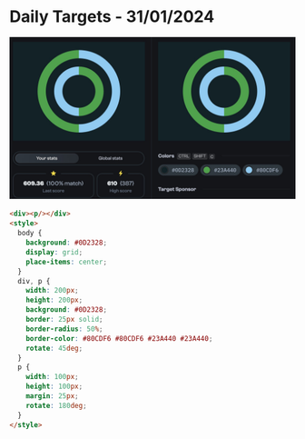 # Daily Targets - 31/01/2024

![result](./images/31012024.jpg)

```html
<div><p/></div>
<style>
  body {
    background: #0D2328;
    display: grid;
    place-items: center;
  }
  div, p {
    width: 200px;
    height: 200px;
    background: #0D2328;
    border: 25px solid;
    border-radius: 50%;
    border-color: #80CDF6 #80CDF6 #23A440 #23A440;
    rotate: 45deg;
  }
  p {
    width: 100px;
    height: 100px;
    margin: 25px;
    rotate: 180deg;
  }
</style>